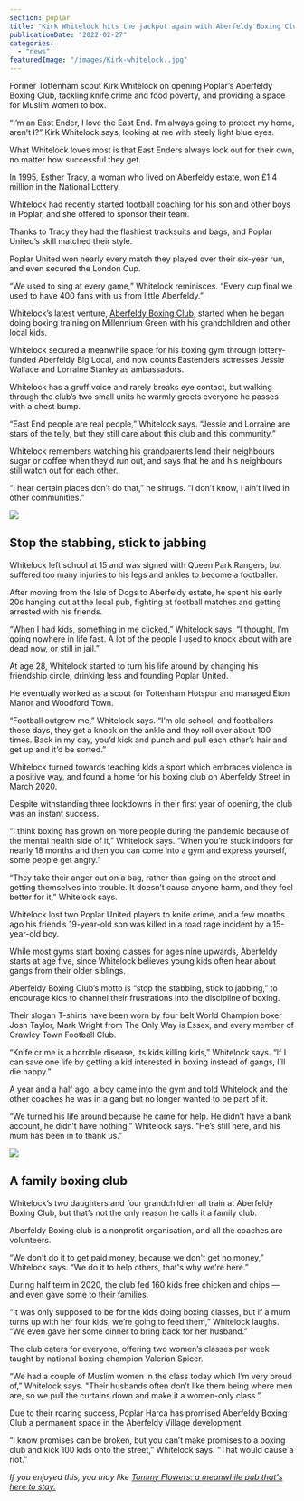 ```yaml
---
section: poplar
title: "Kirk Whitelock hits the jackpot again with Aberfeldy Boxing Club"
publicationDate: "2022-02-27"
categories: 
  - "news"
featuredImage: "/images/Kirk-whitelock..jpg"
---
```


Former Tottenham scout Kirk Whitelock on opening Poplar’s Aberfeldy Boxing Club, tackling knife crime and food poverty, and providing a space for Muslim women to box. 

“I’m an East Ender, I love the East End. I’m always going to protect my home, aren’t I?” Kirk Whitelock says, looking at me with steely light blue eyes. 

What Whitelock loves most is that East Enders always look out for their own, no matter how successful they get. 

In 1995, Esther Tracy, a woman who lived on Aberfeldy estate, won £1.4 million in the National Lottery.

Whitelock had recently started football coaching for his son and other boys in Poplar, and she offered to sponsor their team. 

Thanks to Tracy they had the flashiest tracksuits and bags, and Poplar United’s skill matched their style. 

Poplar United won nearly every match they played over their six-year run, and even secured the London Cup. 

“We used to sing at every game,” Whitelock reminisces. “Every cup final we used to have 400 fans with us from little Aberfeldy.”

Whitelock’s latest venture, [Aberfeldy Boxing Club,](https://aberfeldyboxingclub.co.uk) started when he began doing boxing training on Millennium Green with his grandchildren and other local kids. 

Whitelock secured a meanwhile space for his boxing gym through lottery-funded Aberfeldy Big Local, and now counts Eastenders actresses Jessie Wallace and Lorraine Stanley as ambassadors. 

Whitelock has a gruff voice and rarely breaks eye contact, but walking through the club’s two small units he warmly greets everyone he passes with a chest bump. 

“East End people are real people,” Whitelock says. “Jessie and Lorraine are stars of the telly, but they still care about this club and this community.” 

Whitelock remembers watching his grandparents lend their neighbours sugar or coffee when they’d run out, and says that he and his neighbours still watch out for each other. 

“I hear certain places don’t do that,” he shrugs. “I don’t know, I ain’t lived in other communities.” 

![](/images/boxing-ring-1024x683.jpg)

## Stop the stabbing, stick to jabbing

Whitelock left school at 15 and was signed with Queen Park Rangers, but suffered too many injuries to his legs and ankles to become a footballer. 

After moving from the Isle of Dogs to Aberfeldy estate, he spent his early 20s hanging out at the local pub, fighting at football matches and getting arrested with his friends. 

“When I had kids, something in me clicked,” Whitelock says. “I thought, I’m going nowhere in life fast. A lot of the people I used to knock about with are dead now, or still in jail.” 

At age 28, Whitelock started to turn his life around by changing his friendship circle, drinking less and founding Poplar United. 

He eventually worked as a scout for Tottenham Hotspur and managed Eton Manor and Woodford Town. 

“Football outgrew me,” Whitelock says. “I’m old school, and footballers these days, they get a knock on the ankle and they roll over about 100 times. Back in my day, you’d kick and punch and pull each other’s hair and get up and it’d be sorted.” 

Whitelock turned towards teaching kids a sport which embraces violence in a positive way, and found a home for his boxing club on Aberfeldy Street in March 2020. 

Despite withstanding three lockdowns in their first year of opening, the club was an instant success. 

“I think boxing has grown on more people during the pandemic because of the mental health side of it,” Whitelock says. “When you’re stuck indoors for nearly 18 months and then you can come into a gym and express yourself, some people get angry.”

“They take their anger out on a bag, rather than going on the street and getting themselves into trouble. It doesn’t cause anyone harm, and they feel better for it,” Whitelock says. 

Whitelock lost two Poplar United players to knife crime, and a few months ago his friend’s 19-year-old son was killed in a road rage incident by a 15-year-old boy. 

While most gyms start boxing classes for ages nine upwards, Aberfeldy starts at age five, since Whitelock believes young kids often hear about gangs from their older siblings. 

Aberfeldy Boxing Club’s motto is “stop the stabbing, stick to jabbing,” to encourage kids to channel their frustrations into the discipline of boxing. 

Their slogan T-shirts have been worn by four belt World Champion boxer Josh Taylor, Mark Wright from The Only Way is Essex, and every member of Crawley Town Football Club.

“Knife crime is a horrible disease, its kids killing kids,” Whitelock says. “If I can save one life by getting a kid interested in boxing instead of gangs, I’ll die happy.” 

A year and a half ago, a boy came into the gym and told Whitelock and the other coaches he was in a gang but no longer wanted to be part of it. 

“We turned his life around because he came for help. He didn’t have a bank account, he didn’t have nothing,” Whitelock says. “He’s still here, and his mum has been in to thank us.” 

![](/images/children-boxing-1024x1365.jpg)

## A family boxing club 

Whitelock’s two daughters and four grandchildren all train at Aberfeldy Boxing Club, but that’s not the only reason he calls it a family club. 

Aberfeldy Boxing club is a nonprofit organisation, and all the coaches are volunteers. 

“We don't do it to get paid money, because we don't get no money,” Whitelock says. “We do it to help others, that's why we're here.” 

During half term in 2020, the club fed 160 kids free chicken and chips — and even gave some to their families. 

“It was only supposed to be for the kids doing boxing classes, but if a mum turns up with her four kids, we’re going to feed them,” Whitelock laughs. “We even gave her some dinner to bring back for her husband.” 

The club caters for everyone, offering two women’s classes per week taught by national boxing champion Valerian Spicer. 

“We had a couple of Muslim women in the class today which I’m very proud of,” Whitelock says. "Their husbands often don’t like them being where men are, so we pull the curtains down and make it a women-only class.”

Due to their roaring success, Poplar Harca has promised Aberfeldy Boxing Club a permanent space in the Aberfeldy Village development. 

“I know promises can be broken, but you can’t make promises to a boxing club and kick 100 kids onto the street,” Whitelock says. “That would cause a riot.” 

_If you enjoyed this, you may like [Tommy Flowers: a meanwhile pub that's here to stay.](https://poplarlondon.co.uk/tommy-flowers-pub-aberfeldy/)_
